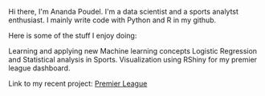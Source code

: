 Hi there, I'm Ananda Poudel.
I'm a data scientist and a sports analytst enthusiast. I mainly write code with Python and R in my github.

Here is some of the stuff I enjoy doing:

Learning and applying new Machine learning concepts
Logistic Regression and Statistical analysis in Sports.
Visualization using RShiny for my premier league dashboard.

Link to my recent project: [Premier League](https://poudelap.shinyapps.io/PLAnalytics/ "Premier League Dashboard")
